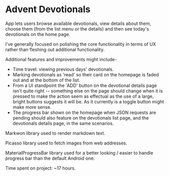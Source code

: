# Advent Devotionals

App lets users browse available devotionals, view details about them, choose them (from the list menu or the details) and then see today's devotionals on the home page.

I've generally focused on polishing the core functionality in terms of UX rather than fleshing out additional functionality.

Additional features and improvements might include-
- Time travel: viewing previous days' devotionals.
- Marking devotionals as 'read' so their card on the homepage is faded out and at the bottom of the list.
- From a UI standpoint the 'ADD' button on the devotional details page isn't quite right -- something else on the page should change when it is pressed to make the action seem as effectual as the use of a large, bright buttons suggests it will be. As it currently is a toggle button might make more sense.
- The progress bar shown on the homepage when JSON requests are pending should also feature on the devotionals list page, and the devotionals details page, in the same scenarios.

Markwon library used to render markdown text.

Picasso library used to fetch images from web addresses.

MaterialProgressBar library used for a better looking / easier to handle progress bar than the default Android one.

Time spent on project: ~17 hours.
